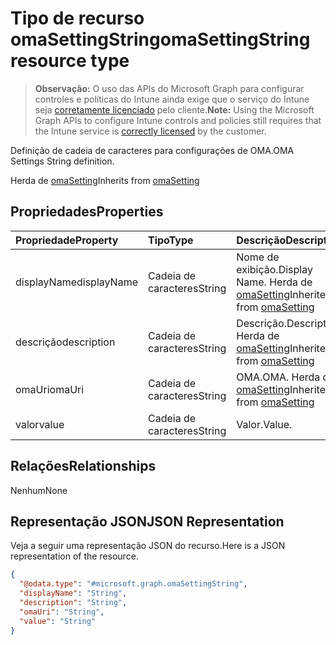 # <a name="omasettingstring-resource-type"></a><span data-ttu-id="a2952-101">Tipo de recurso omaSettingString</span><span class="sxs-lookup"><span data-stu-id="a2952-101">omaSettingString resource type</span></span>

> <span data-ttu-id="a2952-102">**Observação:** O uso das APIs do Microsoft Graph para configurar controles e políticas do Intune ainda exige que o serviço do Intune seja [corretamente licenciado](https://go.microsoft.com/fwlink/?linkid=839381) pelo cliente.</span><span class="sxs-lookup"><span data-stu-id="a2952-102">**Note:** Using the Microsoft Graph APIs to configure Intune controls and policies still requires that the Intune service is [correctly licensed](https://go.microsoft.com/fwlink/?linkid=839381) by the customer.</span></span>

<span data-ttu-id="a2952-103">Definição de cadeia de caracteres para configurações de OMA.</span><span class="sxs-lookup"><span data-stu-id="a2952-103">OMA Settings String definition.</span></span>

<span data-ttu-id="a2952-104">Herda de [omaSetting](../resources/intune_deviceconfig_omasetting.md)</span><span class="sxs-lookup"><span data-stu-id="a2952-104">Inherits from [omaSetting](../resources/intune_deviceconfig_omasetting.md)</span></span>

## <a name="properties"></a><span data-ttu-id="a2952-105">Propriedades</span><span class="sxs-lookup"><span data-stu-id="a2952-105">Properties</span></span>
|<span data-ttu-id="a2952-106">Propriedade</span><span class="sxs-lookup"><span data-stu-id="a2952-106">Property</span></span>|<span data-ttu-id="a2952-107">Tipo</span><span class="sxs-lookup"><span data-stu-id="a2952-107">Type</span></span>|<span data-ttu-id="a2952-108">Descrição</span><span class="sxs-lookup"><span data-stu-id="a2952-108">Description</span></span>|
|:---|:---|:---|
|<span data-ttu-id="a2952-109">displayName</span><span class="sxs-lookup"><span data-stu-id="a2952-109">displayName</span></span>|<span data-ttu-id="a2952-110">Cadeia de caracteres</span><span class="sxs-lookup"><span data-stu-id="a2952-110">String</span></span>|<span data-ttu-id="a2952-111">Nome de exibição.</span><span class="sxs-lookup"><span data-stu-id="a2952-111">Display Name.</span></span> <span data-ttu-id="a2952-112">Herda de [omaSetting](../resources/intune_deviceconfig_omasetting.md)</span><span class="sxs-lookup"><span data-stu-id="a2952-112">Inherited from [omaSetting](../resources/intune_deviceconfig_omasetting.md)</span></span>|
|<span data-ttu-id="a2952-113">descrição</span><span class="sxs-lookup"><span data-stu-id="a2952-113">description</span></span>|<span data-ttu-id="a2952-114">Cadeia de caracteres</span><span class="sxs-lookup"><span data-stu-id="a2952-114">String</span></span>|<span data-ttu-id="a2952-115">Descrição.</span><span class="sxs-lookup"><span data-stu-id="a2952-115">Description.</span></span> <span data-ttu-id="a2952-116">Herda de [omaSetting](../resources/intune_deviceconfig_omasetting.md)</span><span class="sxs-lookup"><span data-stu-id="a2952-116">Inherited from [omaSetting](../resources/intune_deviceconfig_omasetting.md)</span></span>|
|<span data-ttu-id="a2952-117">omaUri</span><span class="sxs-lookup"><span data-stu-id="a2952-117">omaUri</span></span>|<span data-ttu-id="a2952-118">Cadeia de caracteres</span><span class="sxs-lookup"><span data-stu-id="a2952-118">String</span></span>|<span data-ttu-id="a2952-119">OMA.</span><span class="sxs-lookup"><span data-stu-id="a2952-119">OMA.</span></span> <span data-ttu-id="a2952-120">Herda de [omaSetting](../resources/intune_deviceconfig_omasetting.md)</span><span class="sxs-lookup"><span data-stu-id="a2952-120">Inherited from [omaSetting](../resources/intune_deviceconfig_omasetting.md)</span></span>|
|<span data-ttu-id="a2952-121">valor</span><span class="sxs-lookup"><span data-stu-id="a2952-121">value</span></span>|<span data-ttu-id="a2952-122">Cadeia de caracteres</span><span class="sxs-lookup"><span data-stu-id="a2952-122">String</span></span>|<span data-ttu-id="a2952-123">Valor.</span><span class="sxs-lookup"><span data-stu-id="a2952-123">Value.</span></span>|

## <a name="relationships"></a><span data-ttu-id="a2952-124">Relações</span><span class="sxs-lookup"><span data-stu-id="a2952-124">Relationships</span></span>
<span data-ttu-id="a2952-125">Nenhum</span><span class="sxs-lookup"><span data-stu-id="a2952-125">None</span></span>
## <a name="json-representation"></a><span data-ttu-id="a2952-126">Representação JSON</span><span class="sxs-lookup"><span data-stu-id="a2952-126">JSON Representation</span></span>
<span data-ttu-id="a2952-127">Veja a seguir uma representação JSON do recurso.</span><span class="sxs-lookup"><span data-stu-id="a2952-127">Here is a JSON representation of the resource.</span></span>
<!--{
  "blockType": "resource",
  "baseType": "microsoft.graph.omaSetting",
  "@odata.type": "microsoft.graph.omaSettingString"
}-->
``` json
{
  "@odata.type": "#microsoft.graph.omaSettingString",
  "displayName": "String",
  "description": "String",
  "omaUri": "String",
  "value": "String"
}
```



